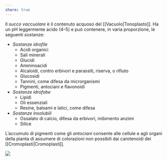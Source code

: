 ```yaml
---
share: true
---
```

Il *succo vaccuolare* è il contenuto acquoso del [[Vacuolo|Tonoplasto]].
Ha un pH leggermente acido (4–5) e può contenere, in varia proporzione, le seguenti sostanze:
- *Sostanze idrofile*
	- Acidi organici
	- Sali minerali
	- Glucidi
	- Amminoacidi
	- Alcaloidi, contro erbivori e parassiti, riserva, o rifiuto
	- Glucosidi
	- Tannini, come difesa da microrganismi
	- Pigmenti, antociani e flavonoidi
- *Sostanze idrofobe*
	- Lipidi
	- Oli essenziali
	- Resine, balsami e latici, come difesa
- *Sostanze insolubili*
	- Ossalato di calcio, difesa da erbivori, inibimento anzimi
	- Silice

L’accumulo di pigmenti come gli *antociani* consente alle cellule e agli organi della pianta di assumere di colorazioni non possibili dai carotenoidi dei [[Cromoplasti|Cromoplasti]].

![](f53889c26277cbee67d4b2937c314294_MD5%201.png)